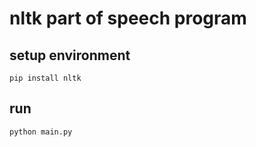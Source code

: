 # nltk part of speech program

## setup environment

```shell
pip install nltk
```

## run

```shell
python main.py
```
